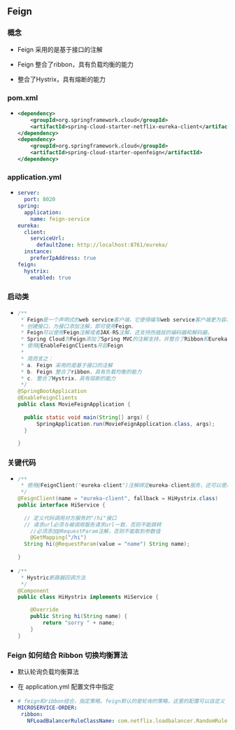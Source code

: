 ## Feign

### 概念

* Feign 采用的是基于接口的注解

* Feign 整合了ribbon，具有负载均衡的能力

* 整合了Hystrix，具有熔断的能力

### pom.xml

* ```xml
  <dependency>
      <groupId>org.springframework.cloud</groupId>
      <artifactId>spring-cloud-starter-netflix-eureka-client</artifactId>
  </dependency>
  <dependency>
      <groupId>org.springframework.cloud</groupId>
      <artifactId>spring-cloud-starter-openfeign</artifactId>
  </dependency>
  ```

### application.yml

* ```yaml
  server:
    port: 8020
  spring:
    application:
      name: feign-service
  eureka:
    client:
      serviceUrl:
        defaultZone: http://localhost:8761/eureka/
    instance:
      preferIpAddress: true
  feign:
    hystrix:
      enabled: true
  ```

### 启动类

* ```java
  /**
   * Feign是一个声明式的web service客户端，它使得编写web service客户端更为容易。
   * 创建接口，为接口添加注解，即可使用Feign。
   * Feign可以使用Feign注解或者JAX-RS注解，还支持热插拔的编码器和解码器。
   * Spring Cloud为Feign添加了Spring MVC的注解支持，并整合了Ribbon和Eureka来为使用Feign时提供负载均衡。
   * 使用@EnableFeignClients开启Feign
   * 
   * 简而言之：
   * a. Feign 采用的是基于接口的注解
   * b. Feign 整合了ribbon，具有负载均衡的能力
   * c. 整合了Hystrix，具有熔断的能力
   */
  @SpringBootApplication
  @EnableFeignClients
  public class MovieFeignApplication {
  	
  	public static void main(String[] args) {
  		SpringApplication.run(MovieFeignApplication.class, args);
  	}
  	
  }
  ```

### 关键代码

* ```java
  /**
   * 使用@FeignClient("eureka-client")注解绑定eureka-client服务，还可以使用url参数指定一个URL。
   */
  @FeignClient(name = "eureka-client", fallback = HiHystrix.class)
  public interface HiService {
   
  	// 定义代码调用对方服务的"/hi"接口
  	// 请求url必须与被调用服务请求url一致，否则不能跳转
      //必须添加@RequestParam注解，否则不能取到参数值
      @GetMapping("/hi")
  	String hi(@RequestParam(value = "name") String name);
   
  }
  ```

* ```java
  /**
   * Hystric断路器回调方法
   */
  @Component
  public class HiHystrix implements HiService {
  
      @Override
      public String hi(String name) {
          return "sorry " + name;
      }
  }
  ```

### **Feign 如何结合 Ribbon 切换均衡算法**

* 默认轮询负载均衡算法

* 在 application.yml 配置文件中指定

* ```yaml
  # feign和ribbon结合，指定策略。feign默认的是轮询的策略，这里的配置可以自定义
  MICROSERVICE-ORDER:
   ribbon:
     NFLoadBalancerRuleClassName: com.netflix.loadbalancer.RandomRule
  ```

